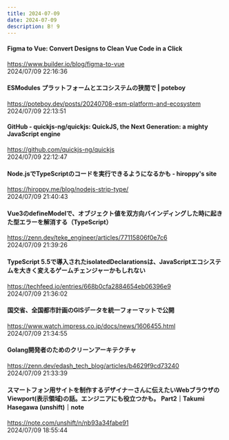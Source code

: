 ```yaml
---
title: 2024-07-09
date: 2024-07-09
description: B! 9
---
```


#### Figma to Vue: Convert Designs to Clean Vue Code in a Click
https://www.builder.io/blog/figma-to-vue<br>
2024/07/09 22:16:36<br>


#### ESModules プラットフォームとエコシステムの狭間で | poteboy
https://poteboy.dev/posts/20240708-esm-platform-and-ecosystem<br>
2024/07/09 22:13:51<br>


#### GitHub - quickjs-ng/quickjs: QuickJS, the Next Generation: a mighty JavaScript engine
https://github.com/quickjs-ng/quickjs<br>
2024/07/09 22:12:47<br>


#### Node.jsでTypeScriptのコードを実行できるようになるかも - hiroppy's site
https://hiroppy.me/blog/nodejs-strip-type/<br>
2024/07/09 21:40:43<br>


#### Vue3のdefineModelで、オブジェクト値を双方向バインディングした時に起きた型エラーを解消する（TypeScript）
https://zenn.dev/teke_engineer/articles/77115806f0e7c6<br>
2024/07/09 21:39:26<br>


#### TypeScript 5.5で導入されたisolatedDeclarationsは、JavaScriptエコシステムを大きく変えるゲームチェンジャーかもしれない
https://techfeed.io/entries/668b0cfa2884654eb06396e9<br>
2024/07/09 21:36:02<br>


#### 国交省、全国都市計画のGISデータを統一フォーマットで公開
https://www.watch.impress.co.jp/docs/news/1606455.html<br>
2024/07/09 21:34:55<br>


#### Golang開発者のためのクリーンアーキテクチャ
https://zenn.dev/edash_tech_blog/articles/b4629f9cd73240<br>
2024/07/09 21:33:39<br>


#### スマートフォン用サイトを制作するデザイナーさんに伝えたいWebブラウザのViewport(表示領域)の話。エンジニアにも役立つかも。 Part2｜Takumi Hasegawa (unshift)｜note
https://note.com/unshift/n/nb93a34fabe91<br>
2024/07/09 18:55:44<br>


